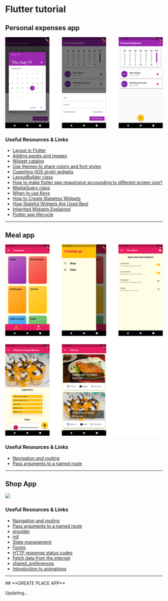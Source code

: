 # Flutter tutorial

## **Personal expenses app**
![](/screenshots/personal_expenses_screenshot.png)


### Useful Resources & Links
- [Layout in Flutter](https://flutter.dev/docs/development/ui/layout)
- [Adding assets and images](https://flutter.dev/docs/development/ui/assets-and-images)
- [Widget catalog](https://flutter.dev/docs/development/ui/widgets)
- [Use themes to share colors and font styles](https://flutter.dev/docs/cookbook/design/themes)
- [Cupertino (iOS style) widgets](https://flutter.dev/docs/development/ui/widgets/cupertino)
- [LayoutBuilder class](https://api.flutter.dev/flutter/widgets/LayoutBuilder-class.html)
- [How to make flutter app responsive accounding to different screen size?](https://stackoverflow.com/questions/49704497/how-to-make-flutter-app-responsive-according-to-different-screen-size?rq=1)
- [MediaQuery class](https://api.flutter.dev/flutter/widgets/MediaQuery-class.html)
- [When to use Keys](https://www.youtube.com/watch?v=kn0EOS-ZiIc)
- [How to Create Stateless Widgets](https://www.youtube.com/watch?v=wE7khGHVkYY)
- [How Stateful Widgets Are Used Best](https://www.youtube.com/watch?v=AqCMFXEmf3w)
- [Inherited Widgets Explained ](https://www.youtube.com/watch?v=Zbm3hjPjQMk)
- [Flutter app lifecycle](https://medium.com/pharos-production/flutter-app-lifecycle-4b0ab4a4211a)

<hr>

## **Meal app**
![](/screenshots/meal_app.png) 


### Useful Resources & Links
- [Navigation and routing](https://flutter.dev/docs/development/ui/navigation)
- [Pass arguments to a named route](https://flutter.dev/docs/cookbook/navigation/navigate-with-arguments)
<hr>

## **Shop App**

![](/screenshots/shop-app.png) 


### Useful Resources & Links
- [Navigation and routing](https://flutter.dev/docs/development/ui/navigation)
- [Pass arguments to a named route](https://flutter.dev/docs/cookbook/navigation/navigate-with-arguments)
- [provider](https://pub.dev/packages/provider)
- [intl](https://pub.dev/packages/intl/install)
- [State management](https://flutter.dev/docs/development/data-and-backend/state-mgmt/intro)
- [Forms](https://flutter.dev/docs/cookbook#forms)
- [HTTP response status codes](https://developer.mozilla.org/en-US/docs/Web/HTTP/Status)
- [Fetch data from the internet](https://flutter.dev/docs/cookbook/networking/fetch-data)
- [shared_preferences](https://pub.dev/packages/shared_preferences/install)
- [Introduction to animations](https://flutter.dev/docs/development/ui/animations)

<hr>
## **GREATE PLACE APP**

Updating...